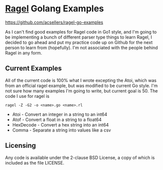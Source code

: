 # [Ragel](http://www.complang.org/ragel/) Golang Examples

https://github.com/acsellers/ragel-go-examples

As I can't find good examples for Ragel code in Go1 style, and
I'm going to be implementing a bunch of different parser type 
things to learn Ragel, I decided to go ahead and put my practice 
code up on Github for the next person to learn from (hopefully).
I'm not associated with the people behind Ragel in any form.

## Current Examples

All of the current code is 100% what I wrote excepting the Atoi, 
which was from an official ragel example, but was modified to be 
current Go style. I'm not sure how many examples I'm going to 
write, but current goal is 50. The code I use for ragel is 

    ragel -Z -G2 -o <name>.go <name>.rl

* Atoi - Convert an integer in a string to an int64
* Atof - Convert a float in a string to a float64
* HexDecode - Convert a hex string into an int64
* Comma - Separate a string into values like a csv

## Licensing

Any code is available under the 2-clause BSD License, a copy
of which is included as the file LICENSE.
